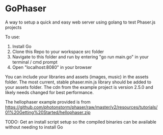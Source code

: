 # GoPhaser
A way to setup a quick and easy web server using golang to test Phaser.js projects

To use:
  1) Install Go
  2) Clone this Repo to your workspace src folder
  3) Navigate to this folder and run by entering "go run main.go" in your terminal / cmd prompt
  4) Open "localhost:8080" in your browser

You can include your libraries and assets (images, music) in the assets folder.
The most current, stable phaser.min.js library should be added to your assets folder.
The cdn from the example project is version 2.5.0 and likely needs changed for best performance.

The hellophaser example provided is from
  https://github.com/photonstorm/phaser/raw/master/v2/resources/tutorials/01%20Getting%20Started/hellophaser.zip



TODO:
   Get an install script setup so the compiled binaries can be available without needing to install Go
